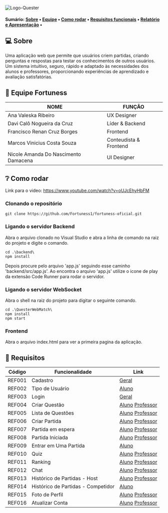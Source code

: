 
![Logo-Quester](https://github.com/user-attachments/assets/ca7f3b26-62f3-47ce-ac13-0838167d2d74)

<h4>
  Sumário: 
 <a href="#sobre">Sobre</a> • 
 <a href="#equipe">Equipe</a> • 
 <a href="#como-rodar">Como rodar</a> •
 <a href="#requisitos">Requisitos funcionais</a> •
 <a href="#documento">Relatório e Apresentação</a> •
</h4>

<a name="sobre"></a>

## :computer: Sobre

Uma aplicação web que permite que usuários criem partidas, criando perguntas e respostas para testar os conhecimentos de outros usuários. Um sistema intuitivo, seguro, rápido e adaptado às necessidades dos alunos e professores, proporcionando experiências de aprendizado e avaliação satisfatórias.

<a name="equipe"></a>

## :busts_in_silhouette: Equipe Fortuness

|  NOME                           |  FUNÇÃO                    |
|  ----------------------------   |  --------------------------|
|  Ana Valeska Ribeiro            |  UX Designer               | 
|  Davi Calô Nogueira da Cruz     |  Líder & Backend           |
|  Francisco Renan Cruz Borges    |  Frontend                  |
|  Marcos Vinicius Costa Souza    |  Conteudista & Frontend    |
|  Nicole Amanda Do Nascimento Damacena   |  UI Designer       |

<a name="como-rodar"></a>

## :grey_question: Como rodar

Link para o video: https://www.youtube.com/watch?v=oUJcEhyHbFM

### Clonando o repositório

```shell
git clone https://github.com/Fortuness1/fortuness-oficial.git
```

### Ligando o servidor Backend
Abra o arquivo clonado no Visual Studio e abra a linha de comando na raiz do projeto e digite o comando.

```shell
cd .\backend\
npm install
```
Depois procure pelo arquivo 'app.js' seguindo esse caminho 'backend/src/app.js'. Ao encontra o arquivo 'app.js' utilize o icone de play da extensão Code Runner para rodar o servidor.

### Ligando o servidor WebSocket
Abra o shell na raiz do projeto para digitar o seguinte comando.

```shell
cd .\QuesterWebMatch\
npm install
npm start
```

### Frontend
Abra o arquivo index.html para ver a primeira pagina da aplicação.

<a name="requisitos"></a>

## :memo: Requisitos

| Código | Funcionalidade | Link |
| ---------------------------- | --------------------------| -------------------------- |
| REF001 | Cadastro | [Geral](./frontend/src/pages/register.html) |
| REF002 | Tipo de Usuário | [Aluno](./backend/src/controllers/UserController.js)|
| REF003 | Login | [Geral](./frontend/index.html)|
| REF004 | Criar Questão | [Aluno](./frontend/src/pages/lisQuestionStudent.html)  [Professor](./frontend/src/pages/lisQuestionTeacher.html)|
| REF005 | Lista de Questões | [Aluno](./frontend/src/pages/lisQuestionStudent.html)  [Professor](./frontend/src/pages/lisQuestionTeacher.html)|
| REF006 | Criar Partida | [Aluno](./frontend/src/pages/criarPartidaStudent.html)  [Professor](./frontend/src/pages/criarPartidaTeacher.html)|
| REF007 | Partida em espera | [Aluno](./frontend/src/pages/partidasGuardadasStudent.html)  [Professor](./frontend/src/pages/partidasGuardadasTeacher.html)|
| REF008 | Partida Iniciada | [Aluno](./frontend/src/pages/MatchScreen.html)  [Professor](./frontend/src/pages/MatchScreen.html)|
| REF009 | Entrar em Uma Partida | [Aluno](./frontend/src/pages/alunoHome.html)|
| REF010 | Quiz | [Aluno](./frontend/src/pages/MatchScreen.html)  [Professor](./frontend/src/pages/MatchScreen.html)|
| REF011 | Ranking | [Aluno](./frontend/src/pages/MatchScreen.html)  [Professor](./frontend/src/pages/MatchScreen.html)|
| REF012 | Chat | [Aluno](./frontend/src/pages/MatchScreen.html)  [Professor](./frontend/src/pages/MatchScreen.html)|
| REF013 | Histórico de Partidas - Host | [Aluno](./frontend/src/pages/historicoDePartidaStudent.html)  [Professor](./frontend/src/pages/historicoDePartidasTeacher.html)|
| REF014 | Histórico de Partidas - Competidor | [Aluno](./frontend/src/pages/historicoDePartidaStudent.html) |
| REF015 | Foto de Perfil | [Aluno](./frontend/src/pages/configProfileStudent.html)  [Professor](./frontend/src/pages/configProfileTeacher.html)|
| REF016 | Atualizar Conta | [Aluno](./frontend/src/pages/configProfileStudent.html)  [Professor](./frontend/src/pages/configProfileTeacher.html)|
